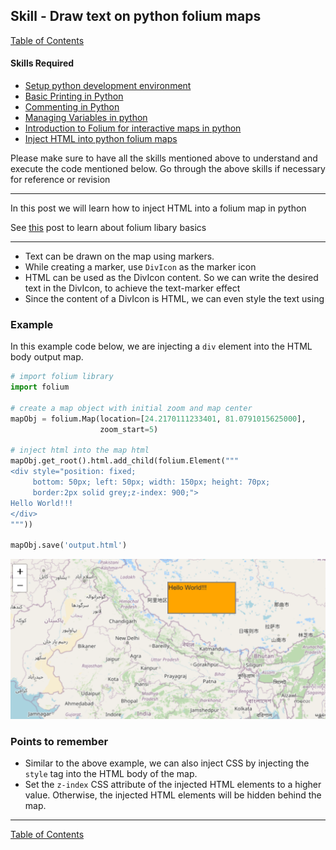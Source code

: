 ## Skill - Draw text on python folium maps

[Table of Contents](https://nagasudhir.blogspot.com/2020/04/taming-python-table-of-contents.html)

#### Skills Required
* [Setup python development environment](https://nagasudhir.blogspot.com/2020/04/setup-python-development-environment_14.html)
* [Basic Printing in Python](https://nagasudhir.blogspot.com/2020/04/basic-printing-in-python.html)
* [Commenting in Python](https://nagasudhir.blogspot.com/2020/04/comments-in-python.html)
* [Managing Variables in python](https://nagasudhir.blogspot.com/2020/04/managing-variables-in-python.html)
* [Introduction to Folium for interactive maps in python](https://nagasudhir.blogspot.com/2021/07/introduction-to-folium-for-interactive.html)
* [Inject HTML into python folium maps](https://nagasudhir.blogspot.com/2021/08/inject-html-into-python-folium-maps.html)

Please make sure to have all the skills mentioned above to understand and execute the code mentioned below. Go through the above skills if necessary for reference or revision
<hr/>

In this post we will learn how to inject HTML into a folium map in python

 See [this](https://nagasudhir.blogspot.com/2021/07/introduction-to-folium-for-interactive.html) post to learn about folium libary basics

<hr/>

* Text can be drawn on the map using markers. 
* While creating a marker, use ```DivIcon``` as the marker icon
* HTML can be used as the DivIcon content. So we can write the desired text in the DivIcon, to achieve the text-marker effect
* Since the content of a DivIcon is HTML, we can even style the text using 

### Example
In this example code below, we are injecting a ```div``` element into the HTML body output map.
```python
# import folium library
import folium

# create a map object with initial zoom and map center
mapObj = folium.Map(location=[24.2170111233401, 81.0791015625000],
                    zoom_start=5)

# inject html into the map html
mapObj.get_root().html.add_child(folium.Element("""
<div style="position: fixed; 
     bottom: 50px; left: 50px; width: 150px; height: 70px; 
     border:2px solid grey;z-index: 900;">
Hello World!!!
</div>
"""))

mapObj.save('output.html')
```

![folium_inject_html_demo](https://raw.githubusercontent.com/nagasudhirpulla/taming_python/master/blog/skills/assets/img/folium_inject_html_demo.PNG)

### Points to remember
* Similar to the above example, we can also inject CSS by injecting the ```style``` tag into the HTML body of the map. 
* Set the ```z-index``` CSS attribute of the injected HTML elements to a higher value. Otherwise, the injected HTML elements will be hidden behind the map.

<hr/>

[Table of Contents](https://nagasudhir.blogspot.com/2020/04/taming-python-table-of-contents.html)




<!--stackedit_data:
eyJoaXN0b3J5IjpbMTkyMjQ3NTIsMTM1MTkxNjczMywxMjg2Mj
k2NTAwXX0=
-->